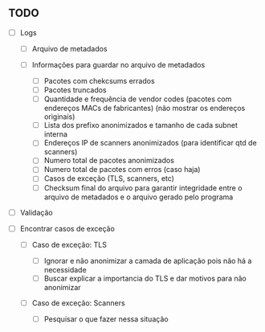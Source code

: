 ## TODO

- [ ] Logs

  - [ ] Arquivo de metadados
  - [ ] Informações para guardar no arquivo de metadados

    - [ ] Pacotes com chekcsums errados
    - [ ] Pacotes truncados
    - [ ] Quantidade e frequência de vendor codes (pacotes com endereços MACs de fabricantes) (não mostrar os endereços originais)
    - [ ] Lista dos prefixo anonimizados e tamanho de cada subnet interna
    - [ ] Endereços IP de scanners anonimizados (para identificar qtd de scanners)
    - [ ] Numero total de pacotes anonimizados
    - [ ] Numero total de pacotes com erros (caso haja)
    - [ ] Casos de exceção (TLS, scanners, etc)
    - [ ] Checksum final do arquivo para garantir integridade entre o arquivo de metadados e o arquivo gerado pelo programa

- [ ] Validação
- [ ] Encontrar casos de exceção

  - [ ] Caso de exceção: TLS

    - [ ] Ignorar e não anonimizar a camada de aplicação pois não há a necessidade
    - [ ] Buscar explicar a importancia do TLS e dar motivos para não anonimizar

  - [ ] Caso de exceção: Scanners
    - [ ] Pesquisar o que fazer nessa situação
